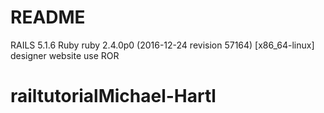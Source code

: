 # README
RAILS 5.1.6
Ruby ruby 2.4.0p0 (2016-12-24 revision 57164) [x86_64-linux]
designer website use ROR
# railtutorialMichael-Hartl
